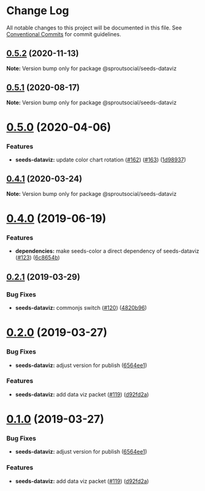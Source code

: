 # Change Log

All notable changes to this project will be documented in this file.
See [Conventional Commits](https://conventionalcommits.org) for commit guidelines.

## [0.5.2](https://github.com/sproutsocial/seeds-packets/compare/@sproutsocial/seeds-dataviz@0.5.1...@sproutsocial/seeds-dataviz@0.5.2) (2020-11-13)

**Note:** Version bump only for package @sproutsocial/seeds-dataviz





## [0.5.1](https://github.com/sproutsocial/seeds-packets/compare/@sproutsocial/seeds-dataviz@0.5.0...@sproutsocial/seeds-dataviz@0.5.1) (2020-08-17)

**Note:** Version bump only for package @sproutsocial/seeds-dataviz





# [0.5.0](https://github.com/sproutsocial/seeds-packets/compare/@sproutsocial/seeds-dataviz@0.4.1...@sproutsocial/seeds-dataviz@0.5.0) (2020-04-06)


### Features

* **seeds-dataviz:** update color chart rotation ([#162](https://github.com/sproutsocial/seeds-packets/issues/162)) ([#163](https://github.com/sproutsocial/seeds-packets/issues/163)) ([1d98937](https://github.com/sproutsocial/seeds-packets/commit/1d98937))





## [0.4.1](https://github.com/sproutsocial/seeds-packets/compare/@sproutsocial/seeds-dataviz@0.4.0...@sproutsocial/seeds-dataviz@0.4.1) (2020-03-24)

**Note:** Version bump only for package @sproutsocial/seeds-dataviz





# [0.4.0](https://github.com/sproutsocial/seeds/compare/@sproutsocial/seeds-dataviz@0.2.1...@sproutsocial/seeds-dataviz@0.4.0) (2019-06-19)


### Features

* **dependencies:** make seeds-color a direct dependency of seeds-dataviz ([#123](https://github.com/sproutsocial/seeds/issues/123)) ([6c8654b](https://github.com/sproutsocial/seeds/commit/6c8654b))





## [0.2.1](https://github.com/sproutsocial/seeds/compare/@sproutsocial/seeds-dataviz@0.2.0...@sproutsocial/seeds-dataviz@0.2.1) (2019-03-29)


### Bug Fixes

* **seeds-dataviz:** commonjs switch ([#120](https://github.com/sproutsocial/seeds/issues/120)) ([4820b96](https://github.com/sproutsocial/seeds/commit/4820b96))





# [0.2.0](https://github.com/sproutsocial/seeds/compare/@sproutsocial/seeds-dataviz@0.1.0...@sproutsocial/seeds-dataviz@0.2.0) (2019-03-27)


### Bug Fixes

* **seeds-dataviz:** adjust version for publish ([6564ee1](https://github.com/sproutsocial/seeds/commit/6564ee1))


### Features

* **seeds-dataviz:** add data viz packet ([#119](https://github.com/sproutsocial/seeds/issues/119)) ([d92fd2a](https://github.com/sproutsocial/seeds/commit/d92fd2a))





# [0.1.0](https://github.com/sproutsocial/seeds/compare/@sproutsocial/seeds-dataviz@0.1.0...@sproutsocial/seeds-dataviz@0.1.0) (2019-03-27)


### Bug Fixes

* **seeds-dataviz:** adjust version for publish ([6564ee1](https://github.com/sproutsocial/seeds/commit/6564ee1))


### Features

* **seeds-dataviz:** add data viz packet ([#119](https://github.com/sproutsocial/seeds/issues/119)) ([d92fd2a](https://github.com/sproutsocial/seeds/commit/d92fd2a))
